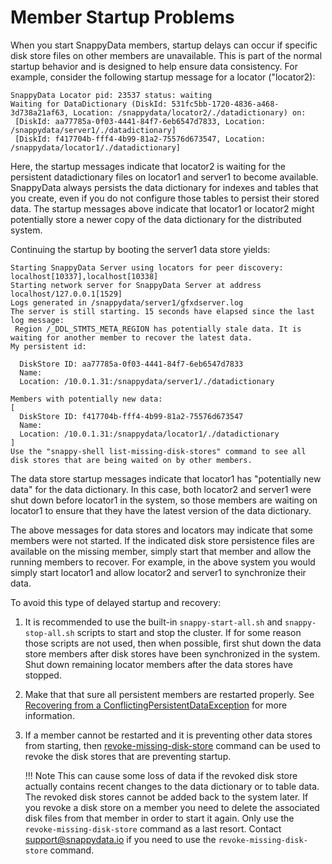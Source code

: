 <a id="member-startup-replay"></a>

# Member Startup Problems

When you start SnappyData members, startup delays can occur if specific disk store files on other members are unavailable. This is part of the normal startup behavior and is designed to help ensure data consistency. For example, consider the following startup message for a locator ("locator2):

```pre
SnappyData Locator pid: 23537 status: waiting
Waiting for DataDictionary (DiskId: 531fc5bb-1720-4836-a468-3d738a21af63, Location: /snappydata/locator2/./datadictionary) on: 
 [DiskId: aa77785a-0f03-4441-84f7-6eb6547d7833, Location: /snappydata/server1/./datadictionary]
 [DiskId: f417704b-fff4-4b99-81a2-75576d673547, Location: /snappydata/locator1/./datadictionary]
```

Here, the startup messages indicate that locator2 is waiting for the persistent datadictionary files on locator1 and server1 to become available. SnappyData always persists the data dictionary for indexes and tables that you create, even if you do not configure those tables to persist their stored data. The startup messages above indicate that locator1 or locator2 might potentially store a newer copy of the data dictionary for the distributed system.

Continuing the startup by booting the server1 data store yields:

```pre
Starting SnappyData Server using locators for peer discovery: localhost[10337],localhost[10338]
Starting network server for SnappyData Server at address localhost/127.0.0.1[1529]
Logs generated in /snappydata/server1/gfxdserver.log
The server is still starting. 15 seconds have elapsed since the last log message: 
 Region /_DDL_STMTS_META_REGION has potentially stale data. It is waiting for another member to recover the latest data.
My persistent id:

  DiskStore ID: aa77785a-0f03-4441-84f7-6eb6547d7833
  Name: 
  Location: /10.0.1.31:/snappydata/server1/./datadictionary

Members with potentially new data:
[
  DiskStore ID: f417704b-fff4-4b99-81a2-75576d673547
  Name: 
  Location: /10.0.1.31:/snappydata/locator1/./datadictionary
]
Use the "snappy-shell list-missing-disk-stores" command to see all disk stores that are being waited on by other members.
```

The data store startup messages indicate that locator1 has "potentially new data" for the data dictionary. In this case, both locator2 and server1 were shut down before locator1 in the system, so those members are waiting on locator1 to ensure that they have the latest version of the data dictionary.

The above messages for data stores and locators may indicate that some members were not started. If the indicated disk store persistence files are available on the missing member, simply start that member and allow the running members to recover. For example, in the above system you would simply start locator1 and allow locator2 and server1 to synchronize their data.

To avoid this type of delayed startup and recovery:

1.  It is recommended to use the built-in `snappy-start-all.sh` and `snappy-stop-all.sh` scripts to start and stop the cluster. If for some reason those scripts are not used, then when possible, first shut down the data store members after disk stores have been synchronized in the system.</br> Shut down remaining locator members after the data stores have stopped.

2.  Make that that sure all persistent members are restarted properly. See [Recovering from a ConflictingPersistentDataException](recovering_from_a_conflictingpersistentdataexception.md) for more information.

3.  If a member cannot be restarted and it is preventing other data stores from starting, then [revoke-missing-disk-store](../reference/command_line_utilities/store-revoke-missing-disk-stores.md) command can be used to revoke the disk stores that are preventing startup. 

	!!! Note
    	This can cause some loss of data if the revoked disk store actually contains recent changes to the data dictionary or to table data. The revoked disk stores cannot be added back to the system later. If you revoke a disk store on a member you need to delete the associated disk files from that member in order to start it again. Only use the `revoke-missing-disk-store` command as a last resort.  Contact [support@snappydata.io](mailto:support@snappydata.io) if you need to use the `revoke-missing-disk-store` command.
